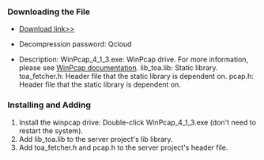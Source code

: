 ### Downloading the File
- [Download link>>](https://mc.qcloudimg.com/static/archive/5e5b31b327f3bbdd395ce426cccc3d08/windows_toa.zip)

- Decompression password: Qcloud
- Description:
WinPcap_4_1_3.exe: WinPcap drive. For more information, please see [WinPcap documentation](https://www.winpcap.org/).
lib_toa.lib: Static library.
toa_fetcher.h: Header file that the static library is dependent on.
pcap.h: Header file that the static library is dependent on.

### Installing and Adding
1. Install the winpcap drive: Double-click WinPcap_4_1_3.exe (don't need to restart the system).
2. Add lib_toa.lib to the server project's lib library.
3. Add toa_fetcher.h and pcap.h to the server project's header file.

